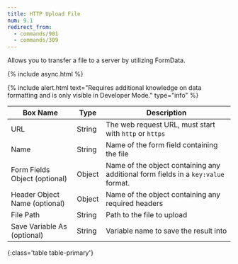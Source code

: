 ```yaml
---
title: HTTP Upload File
num: 9.1
redirect_from:
  - commands/901
  - commands/309
---
```


Allows you to transfer a file to a server by utilizing FormData.

{% include async.html %}

{% include alert.html text="Requires additional knowledge on data formatting and is only visible in Developer Mode." type="info" %} 


| Box Name | Type | Description | 
|-------|--------|--------
|URL|String|The web request URL, must start with `http` or `https`
|Name|String|Name of the form field containing the file
|Form Fields Object (optional)|Object |Name of the object containing any additional form fields in a `key:value` format.
|Header Object Name (optional)|Object |Name of the object containing any required headers
|File Path|String|Path to the file to upload
|Save Variable As (optional)|String|Variable name to save the result into
{:class='table table-primary'}  







